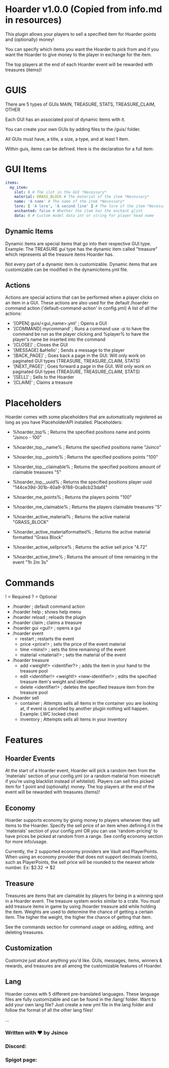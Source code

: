 # Hoarder v1.0.0 (Copied from info.md in resources)
This plugin allows your players to sell a specified item for Hoarder points and (optionally) money!

You can specify which items you want the Hoarder to pick from and if you want the Hoarder to give money to the player in exchange for the item.

The top players at the end of each Hoarder event will be rewarded with treasures (items)!

# GUIS
There are 5 types of GUIs
MAIN, TREASURE, STATS, TREASURE_CLAIM, OTHER

Each GUI has an associated pool of dynamic items with it.

You can create your own GUIs by adding files to the /guis/ folder.

All GUIs must have, a title, a size, a type, and at least 1 item.

Within guis, items can be defined. Here is the declaration for a full item:

# GUI Items
```yaml
items:
  my_item:
    slot: 0 # The slot in the GUI *Necessary*
    material: GRASS_BLOCK # The material of the item *Necessary*
    name: 'A name' # The name of the item *Necessary*
    lore: [ 'A lore', 'A second line' ] # The lore of the item *Necessary, but can be empty "[]"*
    enchanted: false # Whether the item has the enchant glint
    data: 0 # Custom model data int or string for player head name
```

## Dynamic Items
Dynamic items are special items that go into their respective GUI type.
Example: The TREASURE gui type has the dynamic item called "treasure" which represents all the treasure items Hoarder has.

Not every part of a dynamic item is customizable. Dynamic items that are customizable can be modified in the
dynamicitems.yml file.

## Actions
Actions are special actions that can be performed when a player clicks on an item in a GUI.
These actions are also used for the default /hoarder command action ('default-command-action' in config.yml)
A list of all the actions:

- '[OPEN] guis/<gui_name>.yml' ; Opens a GUI
- '[COMMAND] mycommand' ; Runs a command use -p to have the command be run as the player clicking and %player% to have the player's name be inserted into the command
- '[CLOSE]' ; Closes the GUI
- '[MESSAGE] &aHello' ; Sends a message to the player
- '[BACK_PAGE]' ; Goes back a page in the GUI. Will only work on paginated GUI types (TREASURE, TREASURE_CLAIM, STATS)
- '[NEXT_PAGE]' ; Goes forward a page in the GUI. Will only work on paginated GUI types (TREASURE, TREASURE_CLAIM, STATS)
- '[SELL]' ; Sells to the Hoarder
- '[CLAIM]' ; Claims a treasure


# Placeholders
Hoarder comes with some placeholders that are automatically registered as long as you have PlaceholderAPI installed.
Placeholders:
- %hoarder_top<num>% ; Returns the specified positions name and points "Jsinco - 100"
- %hoarder_top_<num>_name% ; Returns the specified positions name "Jsinco"
- %hoarder_top_<num>_points% ; Returns the specified positions points "100"
- %hoarder_top_<num>_claimable% ; Returns the specified positions amount of claimable treasures "5"
- %hoarder_top_<num>_uuid% ; Returns the specified positions player uuid "144ce39d-301b-40a9-9788-0ca8cb23daf4"

- %hoarder_me_points% ; Returns the players points "100"
- %hoarder_me_claimable% ; Returns the players claimable treasures "5"

- %hoarder_active_material% ; Returns the active material "GRASS_BLOCK"
- %hoarder_active_materialformatted% ; Returns the active material formatted "Grass Block"
- %hoarder_active_sellprice% ; Returns the active sell price "4.72"
- %hoarder_active_time% ; Returns the amount of time remaining in the event "1h 2m 3s"

# Commands
! = Required
? = Optional

- /hoarder ; default command action
- /hoarder help ; shows help menu
- /hoarder reload ; reloads the plugin
- /hoarder claim ; claims a treasure
- /hoarder gui <gui!> ; opens a gui
- /hoarder event
    - restart ; restarts the event
    - price <price!> ; sets the price of the event material
    - time <mins!> ; sets the time remaining of the event
    - material <material!> ; sets the material of the event
- /hoarder treasure
    - add <weight!>  <identifier?> ; adds the item in your hand to the treasure pool
    - edit <identifier!> <weight!> <new-identifier!> ; edits the specified treasure item's weight and identifier
    - delete <identifier!> ; deletes the specified treasure item from the treasure pool
- /hoarder sell
    - container ; Attempts sells all items in the container you are looking at, if event is cancelled by another plugin nothing will happen. Example: LWC locked chest
    - inventory ; Attempts sells all items in your inventory

# Features

## Hoarder Events
At the start of a Hoarder event, Hoarder will pick a random item from the 'materials' section of your config.yml (or a random material from minecraft if you're using blacklist instead of whitelist).
Players can sell this picked item for 1 point and (optionally) money. The top players at the end of the event will be rewarded with treasures (items)!

## Economy
Hoarder supports economy by giving money to players whenever they sell items to the Hoarder.
Specify the sell price of an item when defining it in the 'materials' section of your config.yml OR you can use 'random-pricing' to
have prices be picked at random from a range. See config economy section for more info/usage.

Currently, the 2 supported economy providers are Vault and PlayerPoints. When using an economy provider that does not support decimals (cents),
such as PlayerPoints, the sell price will be rounded to the nearest whole number. Ex: $2.32 -> $2

## Treasure
Treasures are items that are claimable by players for being in a winning spot in a Hoarder event.
The treasure system works similar to a crate. You must add treasure items in game by using /hoarder treasure add <weight> while holding the item.
Weights are used to determine the chance of getting a certain item. The higher the weight, the higher the chance of getting that item.

See the commands section for command usage on adding, editing, and deleting treasures.

## Customization
Customize just about anything you'd like. GUIs, messages, items, winners & rewards, and treasures are all among the customizable features of Hoarder.

## Lang
Hoarder comes with 5 different pre-translated languages. These language files are fully customizable and can be found in the /lang/ folder.
Want to add your own lang file? Just create a new yml file in the lang folder and follow the format of all the other lang files!

...

### Written with ❤️ by Jsinco
### Discord:
### Spigot page: